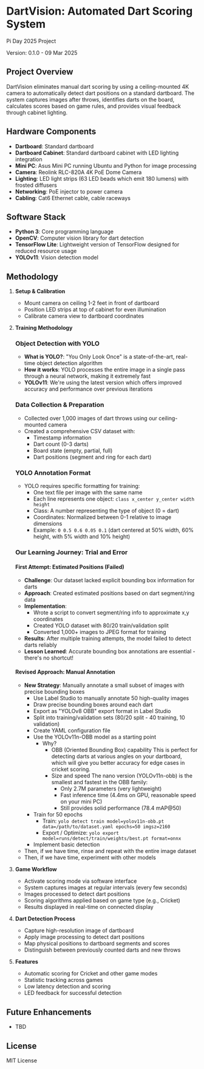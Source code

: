 # DartVision: Automated Dart Scoring System

Pi Day 2025 Project

Version: 0.1.0 - 09 Mar 2025

## Project Overview

DartVision eliminates manual dart scoring by using a ceiling-mounted 4K camera to automatically detect dart positions 
on a standard dartboard. The system captures images after throws, identifies darts on the board, calculates scores 
based on game rules, and provides visual feedback through cabinet lighting.

## Hardware Components

- **Dartboard**: Standard dartboard
- **Dartboard Cabinet**: Standard dartboard cabinet with LED lighting integration
- **Mini PC**: Asus Mini PC running Ubuntu and Python for image processing
- **Camera**: Reolink RLC-820A 4K PoE Dome Camera
- **Lighting**: LED light strips (63 LED beads which emit 180 lumens) with frosted diffusers
- **Networking**: PoE injector to power camera
- **Cabling**: Cat6 Ethernet cable, cable raceways

## Software Stack

- **Python 3**: Core programming language
- **OpenCV**: Computer vision library for dart detection
- **TensorFlow Lite**: Lightweight version of TensorFlow designed for reduced resource usage
- **YOLOv11**: Vision detection model

## Methodology

1. **Setup & Calibration**
    - Mount camera on ceiling 1-2 feet in front of dartboard
    - Position LED strips at top of cabinet for even illumination
    - Calibrate camera view to dartboard coordinates

2. **Training Methodology**

    ### Object Detection with YOLO
    - **What is YOLO?**: "You Only Look Once" is a state-of-the-art, real-time object detection algorithm
    - **How it works**: YOLO processes the entire image in a single pass through a neural network, making it extremely fast
    - **YOLOv11**: We're using the latest version which offers improved accuracy and performance over previous iterations
    
    ### Data Collection & Preparation
    - Collected over 1,000 images of dart throws using our ceiling-mounted camera
    - Created a comprehensive CSV dataset with:
      - Timestamp information
      - Dart count (0-3 darts)
      - Board state (empty, partial, full)
      - Dart positions (segment and ring for each dart)
    
    ### YOLO Annotation Format
    - YOLO requires specific formatting for training:
      - One text file per image with the same name
      - Each line represents one object: `class x_center y_center width height`
      - Class: A number representing the type of object (0 = dart)
      - Coordinates: Normalized between 0-1 relative to image dimensions
      - Example: `0 0.5 0.6 0.05 0.1` (dart centered at 50% width, 60% height, with 5% width and 10% height)
    
    ### Our Learning Journey: Trial and Error
    
    #### First Attempt: Estimated Positions (Failed)
    - **Challenge**: Our dataset lacked explicit bounding box information for darts
    - **Approach**: Created estimated positions based on dart segment/ring data
    - **Implementation**: 
      - Wrote a script to convert segment/ring info to approximate x,y coordinates
      - Created YOLO dataset with 80/20 train/validation split
      - Converted 1,000+ images to JPEG format for training
    - **Results**: After multiple training attempts, the model failed to detect darts reliably
    - **Lesson Learned**: Accurate bounding box annotations are essential - there's no shortcut!
    
    #### Revised Approach: Manual Annotation
    - **New Strategy**: Manually annotate a small subset of images with precise bounding boxes
      - Use Label Studio to manually annotate 50 high-quality images
      - Draw precise bounding boxes around each dart
      - Export as "YOLOv8 OBB" export format in Label Studio
      - Split into training/validation sets (80/20 split - 40 training, 10 validation)
      - Create YAML configuration file
      - Use the YOLOv11n-OBB model as a starting point
        - Why?
          - OBB (Oriented Bounding Box) capability
            This is perfect for detecting darts at various angles on your dartboard, which will give you better 
            accuracy for edge cases in cricket scoring.
          - Size and speed
            The nano version (YOLOv11n-obb) is the smallest and fastest in the OBB family:
              - Only 2.7M parameters (very lightweight)
              - Fast inference time (4.4ms on GPU, reasonable speed on your mini PC)
              - Still provides solid performance (78.4 mAP@50)
      - Train for 50 epochs
        - Train: `yolo detect train model=yolov11n-obb.pt data=/path/to/dataset.yaml epochs=50 imgsz=2160`
        - Export / Optimize: `yolo export model=runs/detect/train/weights/best.pt format=onnx`
      - Implement basic detection
    - Then, if we have time, rinse and repeat with the entire image dataset
    - Then, if we have time, experiment with other models

2. **Game Workflow**
    - Activate scoring mode via software interface
    - System captures images at regular intervals (every few seconds)
    - Images processed to detect dart positions
    - Scoring algorithms applied based on game type (e.g., Cricket)
    - Results displayed in real-time on connected display

3. **Dart Detection Process**
    - Capture high-resolution image of dartboard
    - Apply image processing to detect dart positions
    - Map physical positions to dartboard segments and scores
    - Distinguish between previously counted darts and new throws

4. **Features**
    - Automatic scoring for Cricket and other game modes
    - Statistic tracking across games
    - Low latency detection and scoring
    - LED feedback for successful detection

## Future Enhancements

- TBD

## License

MIT License
